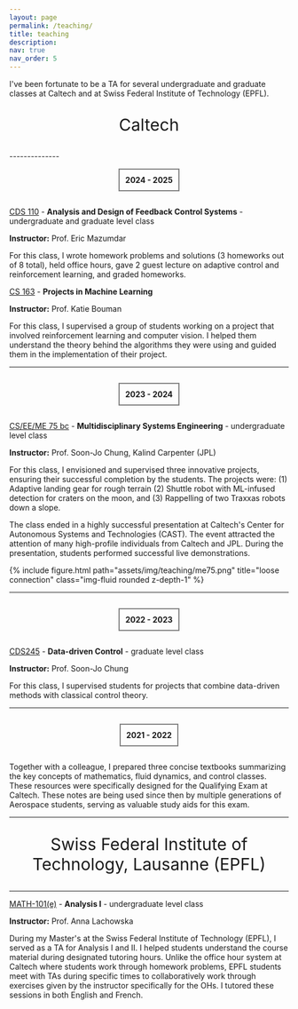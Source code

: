 ```yaml
---
layout: page
permalink: /teaching/
title: teaching
description: 
nav: true
nav_order: 5
---
```



I've been fortunate to be a TA for several undergraduate and graduate classes at Caltech and at Swiss Federal Institute of Technology (EPFL).

<p align="center" style="font-size:30px;">
  Caltech
</p>
--------------

<div align="center">
  <p style="border: 2px solid gray; padding: 10px; display: inline-block;">
    <strong>2024 - 2025</strong>
  </p>
</div>

[CDS 110](https://www.cms.caltech.edu/academics/courses/cds-110) - **Analysis and Design of Feedback Control Systems** - undergraduate and graduate level class

**Instructor:** Prof. Eric Mazumdar

For this class, I wrote homework problems and solutions (3 homeworks out of 8 total), held office hours, gave 2 guest lecture on adaptive control and reinforcement learning, and graded homeworks.

[CS 163](https://www.cms.caltech.edu/academics/courses/cs-163) - **Projects in Machine Learning**

**Instructor:** Prof. Katie Bouman

For this class, I supervised a group of students working on a project that involved reinforcement learning and computer vision. I helped them understand the theory behind the algorithms they were using and guided them in the implementation of their project.

--------------

<div align="center">
  <p style="border: 2px solid gray; padding: 10px; display: inline-block;">
    <strong>2023 - 2024</strong>
  </p>
</div>

[CS/EE/ME 75 bc](https://www.cms.caltech.edu/academics/courses/cseeme-75-abc) - **Multidisciplinary Systems Engineering** - undergraduate level class

**Instructor:** Prof. Soon-Jo Chung, Kalind Carpenter (JPL)

For this class, I envisioned and supervised three innovative projects, ensuring their successful completion by the students. The projects were: (1) Adaptive landing gear for rough terrain (2) Shuttle robot with ML-infused detection for craters on the moon, and (3) Rappelling of two Traxxas robots down a slope.

The class ended in a highly successful presentation at Caltech's Center for Autonomous Systems and Technologies (CAST). The event attracted the attention of many high-profile individuals from Caltech and JPL. During the presentation, students performed successful live demonstrations.
 
<div class="row justify-content-sm-center">
    <div class="col-sm-9 mt-3 mt-md-0">
        {% include figure.html path="assets/img/teaching/me75.png" title="loose connection" class="img-fluid rounded z-depth-1" %}
    </div>
</div>

--------------

<div align="center">
  <p style="border: 2px solid gray; padding: 10px; display: inline-block;">
    <strong>2022 - 2023</strong>
  </p>
</div>

[CDS245](https://www.cms.caltech.edu/academics/courses/cds-245) - **Data-driven Control** - graduate level class

**Instructor:** Prof. Soon-Jo Chung

For this class, I supervised students for projects that combine data-driven methods with classical control theory. 


--------------

<div align="center">
  <p style="border: 2px solid gray; padding: 10px; display: inline-block;">
    <strong>2021 - 2022</strong>
  </p>
</div>

Together with a colleague, I prepared three concise textbooks summarizing the key concepts of mathematics, fluid dynamics, and control classes. These resources were specifically designed for the Qualifying Exam at Caltech. 
These notes are being used since then by multiple generations of Aerospace students, serving as valuable study aids for this exam.

-------------

<p align="center" style="font-size:30px;">
  Swiss Federal Institute of Technology, Lausanne (EPFL)
</p>

-------------

[MATH-101(e)](https://isa.epfl.ch/imoniteur_ISAP/!itffichecours.htm?ww_i_matiere=1705590&ww_x_anneeacad=2305107546&ww_i_section=249847&ww_i_niveau=6683111&ww_c_langue=en) - **Analysis I** - undergraduate level class

**Instructor:** Prof. Anna Lachowska

During my Master's at the Swiss Federal Institute of Technology (EPFL), I served as a TA for Analysis I and II.
I helped students understand the course material during designated tutoring hours. 
Unlike the office hour system at Caltech where students work through homework problems, EPFL students meet with TAs during specific times to collaboratively work through exercises given by the instructor specifically for the OHs.
I tutored these sessions in both English and French.


